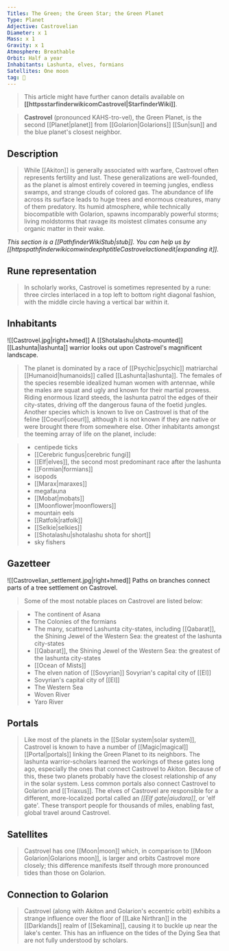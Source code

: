 ```yaml
---
Titles: The Green; the Green Star; the Green Planet
Type: Planet
Adjective: Castrovelian
Diameter: x 1
Mass: x 1
Gravity: x 1
Atmosphere: Breathable
Orbit: Half a year
Inhabitants: Lashunta, elves, formians
Satellites: One moon
tag: 🌌
---
```






> This article might have further canon details available on **[[httpsstarfinderwikicomCastrovel|StarfinderWiki]]**.


> **Castrovel** (pronounced KAHS-tro-vel), the Green Planet, is the second [[Planet|planet]] from [[Golarion|Golarions]] [[Sun|sun]] and the blue planet's closest neighbor.



## Description

> While [[Akiton]] is generally associated with warfare, Castrovel often represents fertility and lust. These generalizations are well-founded, as the planet is almost entirely covered in teeming jungles, endless swamps, and strange clouds of colored gas. The abundance of life across its surface leads to huge trees and enormous creatures, many of them predatory. Its humid atmosphere, while technically biocompatible with Golarion, spawns incomparably powerful storms; living moldstorms that ravage its moistest climates consume any organic matter in their wake.



*This section is a [[PathfinderWikiStub|stub]]. You can help us by [[httpspathfinderwikicomwindexphptitleCastrovelactionedit|expanding it]].*


## Rune representation

> In scholarly works, Castrovel is sometimes represented by a rune: three circles interlaced in a top left to bottom right diagonal fashion, with the middle circle having a vertical bar within it.


## Inhabitants

![[Castrovel.jpg|right+hmed]] 
 A [[Shotalashu|shota-mounted]] [[Lashunta|lashunta]] warrior looks out upon Castrovel's magnificent landscape.
> The planet is dominated by a race of [[Psychic|psychic]] matriarchal [[Humanoid|humanoids]] called [[Lashunta|lashunta]]. The females of the species resemble idealized human women with antennae, while the males are squat and ugly and known for their martial prowess. Riding enormous lizard steeds, the lashunta patrol the edges of their city-states, driving off the dangerous fauna of the foetid jungles.
> Another species which is known to live on Castrovel is that of the feline [[Coeurl|coeurl]], although it is not known if they are native or were brought there from somewhere else.
> Other inhabitants amongst the teeming array of life on the planet, include:

> - centipede ticks
> - [[Cerebric fungus|cerebric fungi]]
> - [[Elf|elves]], the second most predominant race after the lashunta
> - [[Formian|formians]]
> - isopods
> - [[Marax|maraxes]]
> - megafauna
> - [[Mobat|mobats]]
> - [[Moonflower|moonflowers]]
> - mountain eels
> - [[Ratfolk|ratfolk]]
> - [[Selkie|selkies]]
> - [[Shotalashu|shotalashu shota for short]]
> - sky fishers

## Gazetteer

![[Castrovelian_settlement.jpg|right+hmed]] 
 Paths on branches connect parts of a tree settlement on Castrovel.
> Some of the most notable places on Castrovel are listed below:

> - The continent of Asana
> - The Colonies of the formians
> - The many, scattered Lashunta city-states, including
[[Qabarat]], the Shining Jewel of the Western Sea: the greatest of the lashunta city-states
> - [[Qabarat]], the Shining Jewel of the Western Sea: the greatest of the lashunta city-states
> - [[Ocean of Mists]]
> - The elven nation of [[Sovyrian]]
Sovyrian's capital city of [[El]]
> - Sovyrian's capital city of [[El]]
> - The Western Sea
> - Woven River
> - Yaro River

## Portals

> Like most of the planets in the [[Solar system|solar system]], Castrovel is known to have a number of [[Magic|magical]] [[Portal|portals]] linking the Green Planet to its neighbors. The lashunta warrior-scholars learned the workings of these gates long ago, especially the ones that connect Castrovel to Akiton. Because of this, these two planets probably have the closest relationship of any in the solar system. Less common portals also connect Castrovel to Golarion and [[Triaxus]].
> The elves of Castrovel are responsible for a different, more-localized portal called an *[[Elf gate|aiudara]]*, or 'elf gate'. These transport people for thousands of miles, enabling fast, global travel around Castrovel.


## Satellites

> Castrovel has one [[Moon|moon]] which, in comparison to [[Moon Golarion|Golarions moon]], is larger and orbits Castrovel more closely; this difference manifests itself through more pronounced tides than those on Golarion.


## Connection to Golarion

> Castrovel (along with Akiton and Golarion's eccentric orbit) exhibits a strange influence over the floor of [[Lake Nirthran]] in the [[Darklands]] realm of [[Sekamina]], causing it to buckle up near the lake's center. This has an influence on the tides of the Dying Sea that are not fully understood by scholars.








